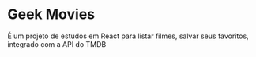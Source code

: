 # Geek Movies
É um projeto de estudos em React para listar filmes, salvar seus favoritos, integrado com a API do TMDB
